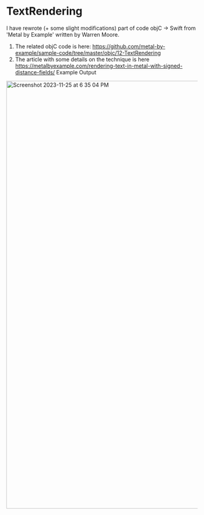 # TextRendering
I have rewrote (+ some slight modifications) part of code objC -> Swift from 'Metal by Example' written by Warren Moore. 
1) The related objC code is here: https://github.com/metal-by-example/sample-code/tree/master/objc/12-TextRendering
2) The article with some details on the technique is here https://metalbyexample.com/rendering-text-in-metal-with-signed-distance-fields/
Example Output
<img width="1123" alt="Screenshot 2023-11-25 at 6 35 04 PM" src="https://github.com/Jamezzzb/TextRendering/assets/147935617/9dc5bcca-9398-499d-95c0-aeb4f4164293">
